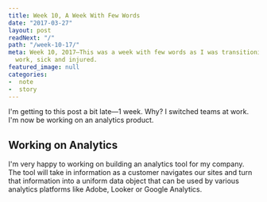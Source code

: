 ```yaml
---
title: Week 10, A Week With Few Words
date: "2017-03-27"
layout: post
readNext: "/"
path: "/week-10-17/"
meta: Week 10, 2017—This was a week with few words as I was transitioning teams at
  work, sick and injured.
featured_image: null
categories:
-  note
-  story
---
```


I'm getting to this post a bit late—1 week. Why? I switched teams at work. I'm now be working on an analytics product. 

## Working on Analytics

I'm very happy to working on building an analytics tool for my company. The tool will take in information as a customer navigates our sites and turn that information into a uniform data object that can be used by various analytics platforms like Adobe, Looker or Google Analytics. 





